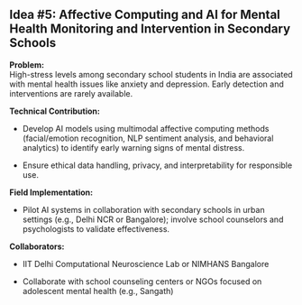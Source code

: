 ## **Idea #5: Affective Computing and AI for Mental Health Monitoring and Intervention in Secondary Schools**

**Problem:**  
High-stress levels among secondary school students in India are associated with mental health issues like anxiety and depression. Early detection and interventions are rarely available.

**Technical Contribution:**

- Develop AI models using multimodal affective computing methods (facial/emotion recognition, NLP sentiment analysis, and behavioral analytics) to identify early warning signs of mental distress.
    
- Ensure ethical data handling, privacy, and interpretability for responsible use.
    

**Field Implementation:**

- Pilot AI systems in collaboration with secondary schools in urban settings (e.g., Delhi NCR or Bangalore); involve school counselors and psychologists to validate effectiveness.
    

**Collaborators:**

- IIT Delhi Computational Neuroscience Lab or NIMHANS Bangalore
    
- Collaborate with school counseling centers or NGOs focused on adolescent mental health (e.g., Sangath)